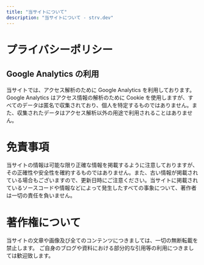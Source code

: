 ```yaml
---
title: "当サイトについて"
description: "当サイトについて - strv.dev"
---
```


# プライバシーポリシー
## Google Analytics の利用
当サイトでは、アクセス解析のために Google Analytics を利用しております。 Google Analytics はアクセス情報の解析のために Cookie を使用しますが、すべてのデータは匿名で収集されており、個人を特定するものではありません。また、収集されたデータはアクセス解析以外の用途で利用されることはありません。

# 免責事項
当サイトの情報は可能な限り正確な情報を掲載するように注意しておりますが、その正確性や安全性を確約するものではありません。また、古い情報が掲載されている場合もございますので、更新日時にご注意ください。当サイトに掲載されているソースコードや情報などによって発生したすべての事象について、著作者は一切の責任を負いません。

# 著作権について
当サイトの文章や画像及び全てのコンテンツにつきましては、一切の無断転載を禁止します。
ご自身のブログや資料における部分的な引用等の利用につきましては歓迎致します。

